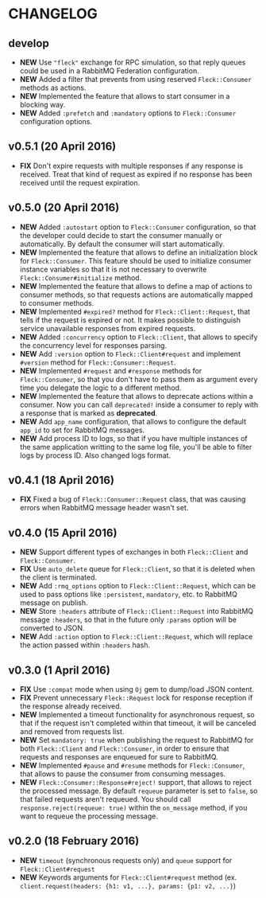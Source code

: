 # CHANGELOG #

## develop ##
  - **NEW** Use `"fleck"` exchange for RPC simulation, so that reply queues could be used in a RabbitMQ Federation configuration.
  - **NEW** Added a filter that prevents from using reserved `Fleck::Consumer` methods as actions.
  - **NEW** Implemented the feature that allows to start consumer in a blocking way.
  - **NEW** Added `:prefetch` and `:mandatory` options to `Fleck::Consumer` configuration options.

## v0.5.1 (20 April 2016)
  - **FIX** Don't expire requests with multiple responses if any response is received. Treat that kind of request as expired if no response has been received
            until the request expiration.

## v0.5.0 (20 April 2016) ##
  - **NEW** Added `:autostart` option to `Fleck::Consumer` configuration, so that the developer could decide to start the consumer manually or automatically. By default
            the consumer will start automatically.
  - **NEW** Implemented the feature that allows to define an initialization block for `Fleck::Consumer`. This feature should be used to initialize consumer instance
            variables so that it is not necessary to overwrite `Fleck::Consumer#initialize` method.
  - **NEW** Implemented the feature that allows to define a map of actions to consumer methods, so that requests actions are automatically mapped to
            consumer methods.
  - **NEW** Implemented `#expired?` method for `Fleck::Client::Request`, that tells if the request is expired or not. It makes possible to
            distinguish service unavailable responses from expired requests.
  - **NEW** Added `:concurrency` option to `Fleck::Client`, that allows to specify the concurrency level for responses parsing.
  - **NEW** Add `:version` option to `Fleck::Client#request` and implement `#version` method for `Fleck::Consumer::Request`.
  - **NEW** Implemented `#request` and `#response` methods for `Fleck::Consumer`, so that you don't have to pass them as argument every time you
            delegate the logic to a different method.
  - **NEW** Implemented the feature that allows to deprecate actions within a consumer. Now you can call `deprecated!` inside a consumer to
            reply with a response that is marked as **deprecated**.
  - **NEW** Add `app_name` configuration, that allows to configure the default `app_id` to set for RabbitMQ messages.
  - **NEW** Add process ID to logs, so that if you have multiple instances of the same application writting to the same log file, you'll be able to filter logs by process ID. Also changed logs format.

## v0.4.1 (18 April 2016) ##
  - **FIX** Fixed a bug of `Fleck::Consumer::Request` class, that was causing errors when RabbitMQ message header wasn't set.

## v0.4.0 (15 April 2016) ##
  - **NEW** Support different types of exchanges in both `Fleck::Client` and `Fleck::Consumer`.
  - **FIX** Use `auto_delete` queue for `Fleck::Client`, so that it is deleted when the client is terminated.
  - **NEW** Add `:rmq_options` option to `Fleck::Client::Request`, which can be used to pass options like `:persistent`, `mandatory`, etc. 
            to RabbitMQ message on publish.
  - **NEW** Store `:headers` attribute of `Fleck::Client::Request` into RabbitMQ message `:headers`, so that in the future only
            `:params` option will be converted to JSON.
  - **NEW** Add `:action` option to `Fleck::Client::Request`, which will replace the action passed within `:headers` hash.

## v0.3.0 (1 April 2016)
  - **FIX** Use `:compat` mode when using `Oj` gem to dump/load JSON content.
  - **FIX** Prevent unnecessary `Fleck::Request` lock for response reception if the response already received.
  - **NEW** Implemented a timeout functionality for asynchronous request, so that if the request isn't completed within that timeout, it will be canceled and removed from
            requests list.
  - **NEW** Set `mandatory: true` when publishing the request to RabbitMQ for both `Fleck::Client` and `Fleck::Consumer`, in order to ensure that requests and responses
            are enqueued for sure to RabbitMQ.
  - **NEW** Implemented `#pause` and `#resume` methods for `Fleck::Consumer`, that allows to pause the consumer from consuming messages.
  - **NEW** `Fleck::Consumer::Response#reject!` support, that allows to reject the processed message. By default `requeue` parameter is set to `false`, so that
            failed requests aren't requeued. You should call `response.reject(requeue: true)` within the `on_message` method, if you want to requeue the processing
            message.

## v0.2.0 (18 February 2016)
  - **NEW** `timeout` (synchronous requests only) and `queue` support for `Fleck::Client#request`
  - **NEW** Keywords arguments for `Fleck::Client#request` method (ex. `client.request(headers: {h1: v1, ...}, params: {p1: v2, ...}`)